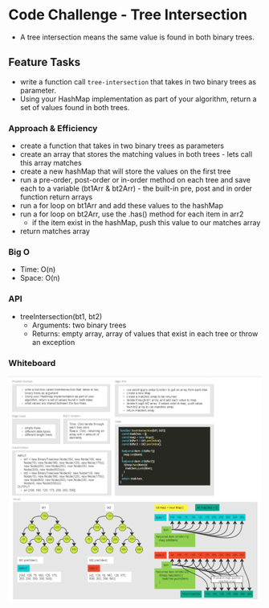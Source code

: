 # Code Challenge - Tree Intersection

- A tree intersection means the same value is found in both binary trees.

## Feature Tasks

- write a function call `tree-intersection` that takes in two binary trees as parameter.
- Using your HashMap implementation as part of your algorithm, return a set of values found in both trees.

### Approach & Efficiency

- create a function that takes in two binary trees as parameters
- create an array that stores the matching values in both trees - lets call this array matches
- create a new hashMap that will store the values on the first tree
- run a pre-order, post-order or in-order method on each tree and save each to a variable (bt1Arr & bt2Arr) - the built-in pre, post and in order function return arrays
- run a for loop on bt1Arr and add these values to the hashMap
- run a for loop on bt2Arr, use the .has() method for each item in arr2
  - if the item exist in the hashMap, push this value to our matches array
- return matches array

### Big O

- Time: O(n)
- Space: O(n)

### API

- treeIntersection(bt1, bt2)
  - Arguments: two binary trees
  - Returns: empty array, array of values that exist in each tree or throw an exception

### Whiteboard

![Tree Intersection](../assets/treeIntersection.PNG)
